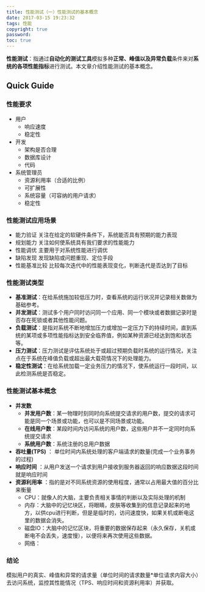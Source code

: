 ```yaml
---
title: 性能测试（一）性能测试的基本概念
date: 2017-03-15 19:23:32
tags: 性能
copyright: true
password:
toc: true
---
```


**性能测试**：指通过**自动化的测试工具**模拟多种**正常、峰值以及异常负载**条件来对**系统的各项性能指标**进行测试。本文章介绍性能测试的基本概念。

<!--more-->
## Quick Guide


### 性能要求

* 用户
	* 响应速度
	* 稳定性
* 开发
    * 架构是否合理
    * 数据库设计
    * 代码
* 系统管理员
    * 资源利用率（合适的比例）
    * 可扩展性
    * 系统容量（可容纳的用户请求）
    * 稳定性

### **性能测试应用场景**

* 能力验证 关注在给定的软硬件条件下，系统能否具有预期的能力表现
* 规划能力 关注如何使系统具有我们要求的性能能力
* 性能调优 主要用于对系统性能进行调优
* 缺陷发现 发现缺陷或问题重现、定位手段
* 性能基准比较 比较每次迭代中的性能表现变化，判断迭代是否达到了目标

### **性能测试类型**

* **基准测试**：在给系统施加较低压力时，查看系统的运行状况并记录相关数做为基础参考。
* **并发测试**：测试多个用户同时访问同一个应用、同一个模块或者数据记录时是否存在死锁或者其他性能问题。
* **负载测试**：是指对系统不断地增加压力或增加一定压力下的持续时间，直到系统的某项或多项性能指标达到安全临界值，例如某种资源已经达到饱和状态等。
* **压力测试**：压力测试是评估系统处于或超过预期负载时系统的运行情况，关注点在于系统在峰值负载或超出最大载荷情况下的处理能力。
* **稳定性测试**：在给系统加载一定业务压力的情况下，使系统运行一段时间，以此检测系统是否稳定。

### **性能测试基本概念**

* **并发数**
	* **并发用户数**：某一物理时刻同时向系统提交请求的用户数，提交的请求可能是同一个场景或功能，也可以是不同场景或功能。
	* **在线用户数**：某段时间内访问系统的用户数，这些用户并不一定同时向系统提交请求
	* **系统用户数**：系统注册的总用户数据
* **吞吐量(TPS)** ： 单位时间内系统处理的客户端请求的数量(完成一个业务事务的过程)
* **响应时间** ：从用户发送一个请求到用户接收到服务器返回的响应数据这段时间就是响应时间
* **资源利用率** ：指的是对不同系统资源的使用程度，通常以占用最大值的百分比来衡量
	* CPU：就像人的大脑，主要负责相关事情的判断以及实际处理的机制
	* 内存：大脑中的记忆块区，将眼睛，皮肤等收集到的信息记录起来的地方，以供cpu进行判断，但是是临时的，访问速度快，如果关机或断电这里的数据会消失。
	* 磁盘IO：大脑中的记忆区块，将重要的数据保存起来（永久保存，关机或断电不会丢失，速度慢），以便将来再次使用这些数据。
	* 网络：

### 结论

模拟用户的真实、峰值和异常的请求量（单位时间的请求数量*单位请求内容大小）去访问系统，监控其性能情况（TPS、响应时间和资源利用率）并获取。